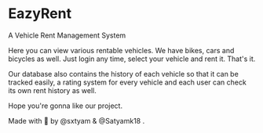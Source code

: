 # EazyRent
A Vehicle Rent Management System

Here you can view various rentable vehicles. We have bikes, cars and bicycles as well.
Just login any time, select your vehicle and rent it. That's it.

Our database also contains the history of each vehicle so that it can be tracked easily, a rating system for every vehicle and each user can check its own rent history as well.

Hope you're gonna like our project.

Made with 💜 by @sxtyam & @Satyamk18 .
